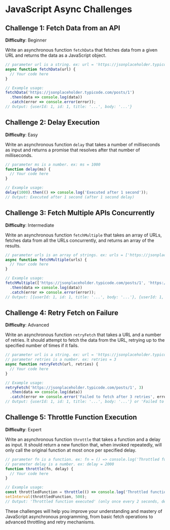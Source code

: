 # JavaScript Async Challenges

## Challenge 1: Fetch Data from an API
**Difficulty**: Beginner

Write an asynchronous function `fetchData` that fetches data from a given URL and returns the data as a JavaScript object.

```javascript
// parameter url is a string. ex: url = 'https://jsonplaceholder.typicode.com/posts/1'
async function fetchData(url) {
  // Your code here
}

// Example usage:
fetchData('https://jsonplaceholder.typicode.com/posts/1')
  .then(data => console.log(data)) 
  .catch(error => console.error(error)); 
// Output: {userId: 1, id: 1, title: '...', body: '...'}
```

## Challenge 2: Delay Execution
**Difficulty**: Easy

Write an asynchronous function `delay` that takes a number of milliseconds as input and returns a promise that resolves after that number of milliseconds.

```javascript
// parameter ms is a number. ex: ms = 1000
function delay(ms) {
  // Your code here
}

// Example usage:
delay(1000).then(() => console.log('Executed after 1 second'));
// Output: Executed after 1 second (after 1 second delay)
```

## Challenge 3: Fetch Multiple APIs Concurrently
**Difficulty**: Intermediate

Write an asynchronous function `fetchMultiple` that takes an array of URLs, fetches data from all the URLs concurrently, and returns an array of the results.

```javascript
// parameter urls is an array of strings. ex: urls = ['https://jsonplaceholder.typicode.com/posts/1', 'https://jsonplaceholder.typicode.com/posts/2']
async function fetchMultiple(urls) {
  // Your code here
}

// Example usage:
fetchMultiple(['https://jsonplaceholder.typicode.com/posts/1', 'https://jsonplaceholder.typicode.com/posts/2'])
  .then(data => console.log(data)) 
  .catch(error => console.error(error)); 
// Output: [{userId: 1, id: 1, title: '...', body: '...'}, {userId: 1, id: 2, title: '...', body: '...'}]
```

## Challenge 4: Retry Fetch on Failure
**Difficulty**: Advanced

Write an asynchronous function `retryFetch` that takes a URL and a number of retries. It should attempt to fetch the data from the URL, retrying up to the specified number of times if it fails.

```javascript
// parameter url is a string. ex: url = 'https://jsonplaceholder.typicode.com/posts/1'
// parameter retries is a number. ex: retries = 3
async function retryFetch(url, retries) {
  // Your code here
}

// Example usage:
retryFetch('https://jsonplaceholder.typicode.com/posts/1', 3)
  .then(data => console.log(data)) 
  .catch(error => console.error('Failed to fetch after 3 retries', error));
// Output: {userId: 1, id: 1, title: '...', body: '...'} or 'Failed to fetch after 3 retries' error message
```

## Challenge 5: Throttle Function Execution
**Difficulty**: Expert

Write an asynchronous function `throttle` that takes a function and a delay as input. It should return a new function that, when invoked repeatedly, will only call the original function at most once per specified delay.

```javascript
// parameter fn is a function. ex: fn = () => console.log('Throttled function executed')
// parameter delay is a number. ex: delay = 2000
function throttle(fn, delay) {
  // Your code here
}

// Example usage:
const throttledFunction = throttle(() => console.log('Throttled function executed'), 2000);
setInterval(throttledFunction, 500);
// Output: 'Throttled function executed' (only once every 2 seconds, despite being called every 0.5 seconds)
```

These challenges will help you improve your understanding and mastery of JavaScript asynchronous programming, from basic fetch operations to advanced throttling and retry mechanisms.
